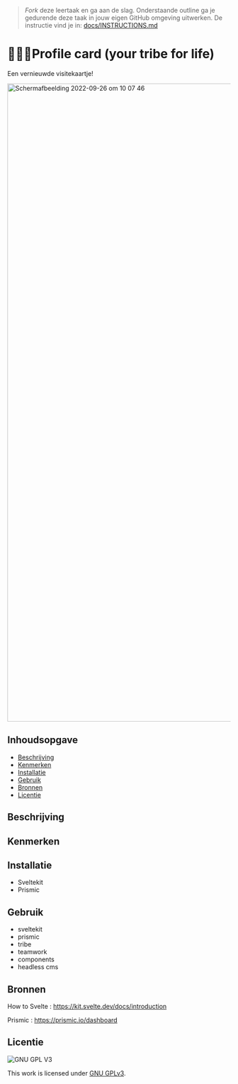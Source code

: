 > _Fork_ deze leertaak en ga aan de slag. Onderstaande outline ga je gedurende deze taak in jouw eigen GitHub omgeving uitwerken. De instructie vind je in: [docs/INSTRUCTIONS.md](docs/INSTRUCTIONS.md)

# 💁🏻‍♀️Profile card (your tribe for life)
<!-- Geef je project een titel en schrijf in één zin wat het is -->
Een vernieuwde visitekaartje!

<img width="1440" alt="Schermafbeelding 2022-09-26 om 10 07 46" src="https://user-images.githubusercontent.com/90447045/192227214-cc0c0015-7a66-40b9-b9fc-5bd3e1586723.png">
 
## Inhoudsopgave

  * [Beschrijving](#beschrijving)
  * [Kenmerken](#kenmerken)
  * [Installatie](#installatie)
  * [Gebruik](#gebruik)
  * [Bronnen](#bronnen)
  * [Licentie](#licentie)

## Beschrijving
<!-- In de Beschrijving staat hoe je project er uit ziet, hoe het werkt en wat je er mee kan. -->
<!-- Voeg een mooie poster visual toe 📸 -->
<!-- Voeg een link toe naar Github Pages 🌐-->


## Kenmerken
<!-- Bij Kenmerken staat welke technieken zijn gebruikt en hoe. Wat is de HTML structuur? Wat zijn de belangrijkste dingen in CSS? Wat is er met Javascript gedaan en hoe? Misschien heb je een framwork of library gebruikt? -->

## Installatie
* Sveltekit
* Prismic

## Gebruik
 * sveltekit
 * prismic
 * tribe
 * teamwork
 * components
 * headless cms
 
## Bronnen
How to Svelte : https://kit.svelte.dev/docs/introduction


Prismic : https://prismic.io/dashboard
## Licentie

![GNU GPL V3](https://www.gnu.org/graphics/gplv3-127x51.png)

This work is licensed under [GNU GPLv3](./LICENSE).
